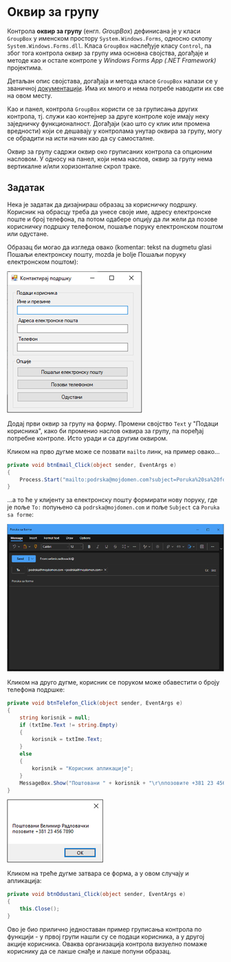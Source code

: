 # Оквир за групу

Контрола **оквир за групу** (енгл. *GroupBox*) дефинисана је у класи `GroupBox`
у именском простору `System.Windows.Forms`, односно склопу
`System.Windows.Forms.dll`. Класа `GroupBox` наслеђује класу `Control`, па због
тога контрола оквир за групу има основна својства, догађаје и методе као и
остале контроле у *Windows Forms App (.NET Framework)* пројектима.

Детаљан опис својстава, догађаја и метода класе `GroupBox` налази се у
званичној [документацији](https://learn.microsoft.com/en-us/dotnet/api/system.windows.forms.groupbox?view=netframework-4.8).
Има их много и нема потребе наводити их све на овом месту.

Као и панел, контрола `GroupBox` користи се за груписања других контрола, тј.
служи као контејнер за друге контроле које имају неку заједничку
функционалност. Догађаји (као што су клик или промена вредности) који се
дешавају у контролама унутар оквира за групу, могу се обрадити на исти начин
као да су самосталне.

Оквир за групу садржи оквир око груписаних контрола са опционим насловом. У
односу на панел, који нема наслов, оквир за групу нема вертикалне и/или
хоризонталне скрол траке.

## Задатак

Нека је задатак да дизајнираш образац за корисничку подршку. Корисник на
обрасцу треба да унесе своје име, адресу електронске поште и број телефона,
па потом одабере опцију да ли жели да позове корисничку подршку телефоном,
пошаље поруку електронском поштом или одустане.

Образац би могао да изгледа овако (komentar: tekst na dugmetu glasi Пошаљи електронску пошту, mozda je bolje Пошаљи поруку електронском поштом):



![Оквир за групу](./images/groupbox-1.png)

Додај први оквир за групу на форму. Промени својство `Text` у "Подаци
корисника", како би променио наслов оквира за групу, па поређај потребне
контроле. Исто уради и са другим оквиром.

Кликом на прво дугме може се позвати `mailto` линк, на пример овако...

```cs
private void btnEmail_Click(object sender, EventArgs e)
{
    Process.Start("mailto:podrska@mojdomen.com?subject=Poruka%20sa%20forme");
}
```

...а то ће у клијенту за електронску пошту формирати нову поруку, где је поље
`To:` попуњено са `podrska@mojdomen.com` и поље `Subject` са `Poruka sa forme`:

![Оквир за групу](./images/groupbox-2.png)

Кликом на друго дугме, корисник се поруком може обавестити о броју телефона
подршке:

```cs
private void btnTelefon_Click(object sender, EventArgs e)
{
    string korisnik = null;
    if (txtIme.Text != string.Empty)
    {
        korisnik = txtIme.Text;
    }
    else
    {
        korisnik = "Корисник апликације";
    }
    MessageBox.Show("Поштовани " + korisnik + "\r\nпозовите +381 23 456 7890");
}
```

![Оквир за групу](./images/groupbox-3.png)

Кликом на треће дугме затвара се форма, а у овом случају и апликација:

```cs
private void btnOdustani_Click(object sender, EventArgs e)
{
    this.Close();
}
```

Ово је био прилично једноставан пример груписања контрола по функцији - у првој
групи нашли су се подаци корисника, а у другој акције корисника. Оваква
организација контрола визуелно помаже кориснику да се лакше снађе и лакше попуни
образац.
